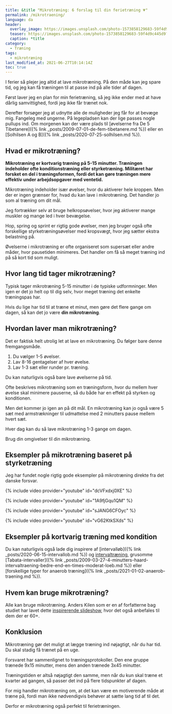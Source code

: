 ```yaml
---
title: &title "Mikrotræning: 6 forslag til din ferietræning 💗"
permalink: /mikrotraening/
language: da
header:
  overlay_image: https://images.unsplash.com/photo-1573858129683-59f4d9c445d9?ixid=MnwxMjA3fDB8MHxwaG90by1wYWdlfHx8fGVufDB8fHx8&ixlib=rb-1.2.1&auto=format&fit=crop&w=1900&q=5
  teaser: https://images.unsplash.com/photo-1573858129683-59f4d9c445d9?ixid=MnwxMjA3fDB8MHxwaG90by1wYWdlfHx8fGVufDB8fHx8&ixlib=rb-1.2.1&auto=format&fit=crop&w=400&q=5
  caption: *title
category:
  - Træning
tags:
  - mikrotræning
last_modified_at: 2021-06-27T10:14:14Z
toc: true
---
```


I ferier så plejer jeg altid at lave mikrotræning. På den måde kan jeg spare tid, og jeg kan få træningen til at passe ind på alle tider af dagen.

Først laver jeg en plan for min ferietræning, så jeg ikke ender med at have dårlig samvittighed, fordi jeg ikke får trænet nok.

Derefter forsøger jeg at udnytte alle de muligheder jeg får for at bevæge mig. Fangeleg med ungerne. På legepladsen kan der lige passes nogle pullups ind. Om morgenen kan der være plads til [øvelserne fra De 5 Tibetanere]({% link _posts/2009-07-01-de-fem-tibetanere.md %}) eller en [Solhilsen A og B]({% link _posts/2020-07-25-solhilsen.md %}).

## Hvad er mikrotræning?

**Mikrotræning er kortvarig træning på 5-15 minutter. Træningen indeholder ofte konditionstræning eller styrketræning. Militæret har forsket en del i træningsformen, fordi det kan gøre træningen mere effektiv under arbejdsopgaver med ventetid.**

Mikrotræning indeholder især øvelser, hvor du aktiverer hele kroppen. Men der er ingen grænser for, hvad du kan lave i mikrotræning. Det handler jo som al træning om dit mål.

Jeg fortrækker selv at bruge helkropsøvelser, hvor jeg aktiverer mange muskler og mange led i hver bevægelse.

Hop, spring og sprint er rigtig gode øvelser, men jeg bruger også ofte forskellige styrketræningsøvelser med kropsvægt, hvor jeg sætter ekstra belastning på.

Øvelserne i mikrotræning er ofte organiseret som supersæt eller andre måder, hvor pausetiden minimeres. Det handler om få så meget træning ind på så kort tid som muligt.

## Hvor lang tid tager mikrotræning?

Typisk tager mikrotræning 5-15 minutter i de typiske udformninger. Men igen er det jo helt op til dig selv, hvor meget træning det enkelte træningspas har.

Hvis du lige har tid til at træne et minut, men gøre det flere gange om dagen, så kan det jo være **din mikrotræning**.

## Hvordan laver man mikrotræning?

Det er faktisk helt utrolig let at lave en mikrotræning. Du følger bare denne fremgangsmåde.

1. Du vælger 1-5 øvelser.
2. Lav 8-16 gentagelser af hver øvelse.
3. Lav 1-3 sæt eller runder pr. træning.

Du kan naturligvis også bare lave øvelserne på tid. 

Ofte beskrives mikrotræning som en træningsform, hvor du mellem hver øvelse skal minimere pauserne, så du både har en effekt på styrken og konditionen.

Men det kommer jo igen an på dit mål. En mikrotræning kan jo også være 5 sæt med armstrækninger til udmattelse med 2 minutters pause mellem hvert sæt.

Hver dag kan du så lave mikrotræning 1-3 gange om dagen.

Brug din omgivelser til din mikrotræning.

## Eksempler på mikrotræning baseret på styrketræning

Jeg har fundet nogle rigtig gode eksempler på mikrotræning direkte fra det danske forsvar.

{% include video provider="youtube" id="dcVFxdxj0XE" %}

{% include video provider="youtube" id="1A9fjGqu1QM" %}

{% include video provider="youtube" id="sJANG6CFOyc" %}

{% include video provider="youtube" id="vG62KtkSXds" %}

## Eksempler på kortvarig træning med kondition

Du kan naturligvis også lade dig inspirere af [intervalløb]({% link _posts/2020-06-15-intervallob.md %}) og [intervaltræning](/intervaltraening/), grusomme [Tabata-intervaller]({% link _posts/2009-03-27-4-minutters-haard-intervaltraening-bedre-end-en-times-moderat-loeb.md %}) eller [forskellige typer for anaerob træning]({% link _posts/2021-01-02-anaerob-traening.md %}).

## Hvem kan bruge mikrotræning?

Alle kan bruge mikrotræning. Anders Kilen som er en af forfatterne bag studiet har lavet dette [inspirerende slideshow](https://docplayer.dk/30944292-Alle-er-atleter-mikrotraening-for-60.html), hvor det også anbefales til dem der er 60+.

## Konklusion

Mikrotræning gør det muligt at lægge træning ind nøjagtigt, når du har tid. Du skal stadig få trænet på en uge.

Forsvaret har sammenlignet to træningsprotokoller. Den ene gruppe trænede 9x15 minutter, mens den anden trænede 3x45 minutter.

Træningstiden er altså nøjagtigt den samme, men når du kun skal træne et kvarter ad gangen, så passer det ind på flere tidspunkter af dagen.

For mig handler mikrotræning om, at det kan være en motiverende måde at træne på, fordi man ikke nødvendigvis behøver at sætte lang tid af til det.

Derfor er mikrotræning også perfekt til ferietræningen.
